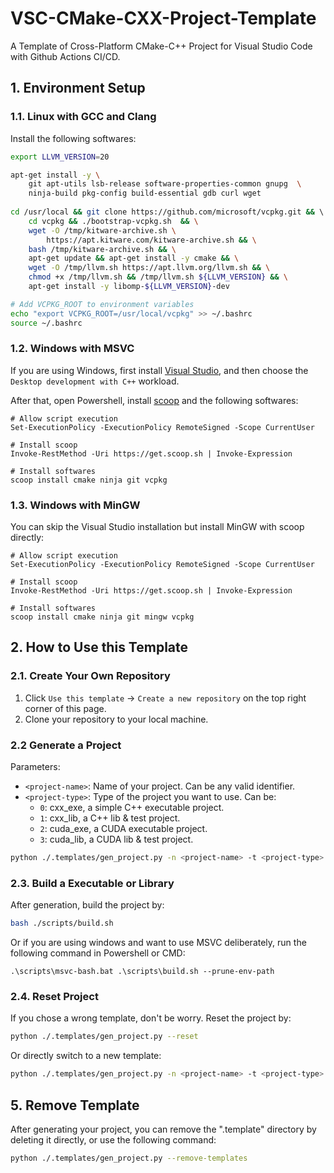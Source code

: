 # VSC-CMake-CXX-Project-Template
A Template of Cross-Platform CMake-C++ Project for Visual Studio Code with Github Actions CI/CD.

## 1. Environment Setup

### 1.1. Linux with GCC and Clang

Install the following softwares:

```bash
export LLVM_VERSION=20

apt-get install -y \
    git apt-utils lsb-release software-properties-common gnupg  \
    ninja-build pkg-config build-essential gdb curl wget
  
cd /usr/local && git clone https://github.com/microsoft/vcpkg.git && \ 
    cd vcpkg && ./bootstrap-vcpkg.sh  && \
    wget -O /tmp/kitware-archive.sh \
        https://apt.kitware.com/kitware-archive.sh && \
    bash /tmp/kitware-archive.sh && \
    apt-get update && apt-get install -y cmake && \
    wget -O /tmp/llvm.sh https://apt.llvm.org/llvm.sh && \
    chmod +x /tmp/llvm.sh && /tmp/llvm.sh ${LLVM_VERSION} && \
    apt-get install -y libomp-${LLVM_VERSION}-dev  

# Add VCPKG_ROOT to environment variables
echo "export VCPKG_ROOT=/usr/local/vcpkg" >> ~/.bashrc
source ~/.bashrc
```

### 1.2. Windows with MSVC

If you are using Windows, first install [Visual Studio](https://visualstudio.microsoft.com/), and then choose the `Desktop development with C++` workload. 

After that, open Powershell, install [scoop](https://scoop.sh/) and the following softwares:

```pwsh
# Allow script execution
Set-ExecutionPolicy -ExecutionPolicy RemoteSigned -Scope CurrentUser

# Install scoop
Invoke-RestMethod -Uri https://get.scoop.sh | Invoke-Expression

# Install softwares
scoop install cmake ninja git vcpkg
```

### 1.3. Windows with MinGW

You can skip the Visual Studio installation but install MinGW with scoop directly:

```pwsh
# Allow script execution
Set-ExecutionPolicy -ExecutionPolicy RemoteSigned -Scope CurrentUser

# Install scoop
Invoke-RestMethod -Uri https://get.scoop.sh | Invoke-Expression

# Install softwares
scoop install cmake ninja git mingw vcpkg
```

## 2. How to Use this Template
### 2.1. Create Your Own Repository

1. Click `Use this template` -> `Create a new repository` on the top right corner of this page.
2. Clone your repository to your local machine.


### 2.2 Generate a Project

Parameters:

- `<project-name>`: Name of your project. Can be any valid identifier.
- `<project-type>`: Type of the project you want to use. Can be:
  - `0`: cxx_exe, a simple C++ executable project.
  - `1`: cxx_lib, a C++ lib & test project.
  - `2`: cuda_exe, a CUDA executable project.
  - `3`: cuda_lib, a CUDA lib & test project.

```bash
python ./.templates/gen_project.py -n <project-name> -t <project-type>
```

### 2.3. Build a Executable or Library

After generation, build the project by:

```bash
bash ./scripts/build.sh
```

Or if you are using windows and want to use MSVC deliberately, run the following command in Powershell or CMD:

```pwsh
.\scripts\msvc-bash.bat .\scripts\build.sh --prune-env-path
```

### 2.4. Reset Project

If you chose a wrong template, don't be worry. Reset the project by:

```bash
python ./.templates/gen_project.py --reset
```

Or directly switch to a new template:

```bash
python ./.templates/gen_project.py -n <project-name> -t <project-type>
```

## 5. Remove Template

After generating your project, you can remove the ".template" directory by deleting it directly, or use the following command:

```bash
python ./.templates/gen_project.py --remove-templates
```

